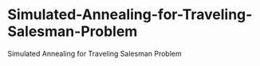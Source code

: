 # Simulated-Annealing-for-Traveling-Salesman-Problem
Simulated Annealing for Traveling Salesman Problem
